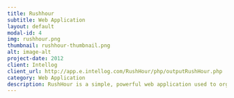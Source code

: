 ```yaml
---
title: Rushhour
subtitle: Web Application
layout: default
modal-id: 4
img: rushhour.png
thumbnail: rushhour-thumbnail.png
alt: image-alt
project-date: 2012
client: Intellog
client_url: http://app.e.intellog.com/RushHour/php/outputRushHour.php
category: Web Application
description: RushHour is a simple, powerful web application used to organize, coordinate and visualize your business.  Visualizing your business is accomplished by RushHour automatically extracting key data from the jobs and creating compelling charts and reports. Visualization takes abstract information and turns it into actionable knowledge. Better knowledge of your business means better, faster decisions enabling you to accomplish more and waste less.
---
```

